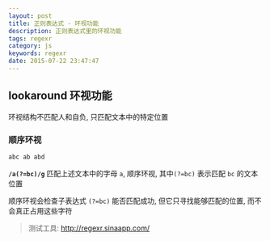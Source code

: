 ```yaml
---
layout: post
title: 正则表达式 - 环视功能
description: 正则表达式里的环视功能
tags: regexr
category: js
keywords: regexr
date: 2015-07-22 23:47:47
---
```


## lookaround 环视功能

环视结构不匹配人和自负, 只匹配文本中的特定位置

### 顺序环视

```js
abc ab abd
```

**`/a(?=bc)/g`** 匹配上述文本中的字母 `a`, 顺序环视, 其中`(?=bc)` 表示匹配 `bc` 的文本位置

顺序环视会检查子表达式 `(?=bc)` 能否匹配成功, 但它只寻找能够匹配的位置, 而不会真正占用这些字符

> 测试工具: http://regexr.sinaapp.com/
